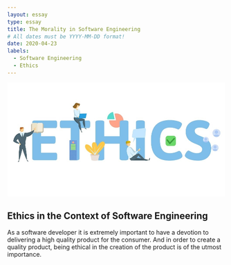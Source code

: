 ```yaml
---
layout: essay
type: essay
title: The Morality in Software Engineering
# All dates must be YYYY-MM-DD format!
date: 2020-04-23
labels:
  - Software Engineering
  - Ethics
---
```


<img class="ui image" src="../images/ethics.jpg">

## Ethics in the Context of Software Engineering

As a software developer it is extremely important to have a devotion to delivering a high quality product for the consumer. And in order to create a quality product, being ethical in the creation of the product is of the utmost importance. 
